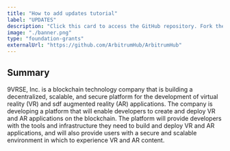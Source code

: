 ```yaml
---
title: "How to add updates tutorial"
label: "UPDATES"
description: "Click this card to access the GitHub repository. Fork the main branch, create your branch, update the grant information, and submit a merge request on the DAO Sync Platform."
image: "./banner.png"
type: "foundation-grants"
externalUrl: "https://github.com/ArbitrumHub/ArbitrumHub"
---
```


## Summary

9VRSE, Inc. is a blockchain technology company that is building a decentralized, scalable, and secure platform for the development of virtual reality (VR) and sdf augmented reality (AR) applications. The company is developing a platform that will enable developers to create and deploy VR and AR applications on the blockchain. The platform will provide developers with the tools and infrastructure they need to build and deploy VR and AR applications, and will also provide users with a secure and scalable environment in which to experience VR and AR content.

